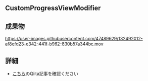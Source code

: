 ## CustomProgressViewModifier

## 成果物

https://user-images.githubusercontent.com/47489629/132492012-af8efd23-e342-441f-b962-830b57a344bc.mov

## 詳細

- [こちら](https://qiita.com/kamimi01/items/370637b30a713d5bacea)のQiita記事を確認ください